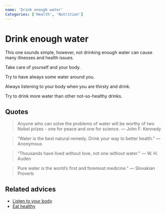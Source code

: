 ```yaml
---
name: 'Drink enough water'
Categories: ['Health', 'Nutrition']
---
```

# Drink enough water

This one sounds simple, however, not drinking enough water can cause many illnesses and health issues.

Take care of yourself and your body.

Try to have always some water around you.

Always listening to your body when you are thirsty and drink.

Try to drink more water than other not-so-healthy drinks.

## Quotes

> Anyone who can solve the problems of water will be worthy of two Nobel prizes - one for peace and one for science. ― John F. Kennedy

> “Water is the best natural remedy. Drink your way to better health.” ― Anonymous

> “Thousands have lived without love, not one without water.” ― W. H. Auden

> Pure water is the world’s first and foremost medicine.” ― Slovakian Proverb

## Related advices

- [Listen to your body](Listen%20to%20your%20body/index.md)
- [Eat healthy](Eat%20healthy/index.md)